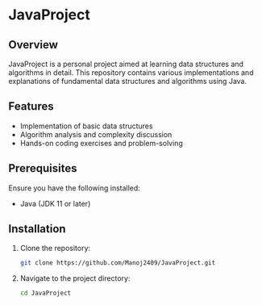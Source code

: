 # JavaProject

## Overview
JavaProject is a personal project aimed at learning data structures and algorithms in detail. This repository contains various implementations and explanations of fundamental data structures and algorithms using Java.

## Features
- Implementation of basic data structures
- Algorithm analysis and complexity discussion
- Hands-on coding exercises and problem-solving

## Prerequisites
Ensure you have the following installed:
- Java (JDK 11 or later)

## Installation
1. Clone the repository:
   ```sh
   git clone https://github.com/Manoj2409/JavaProject.git
   ```
2. Navigate to the project directory:
   ```sh
   cd JavaProject
   ```

